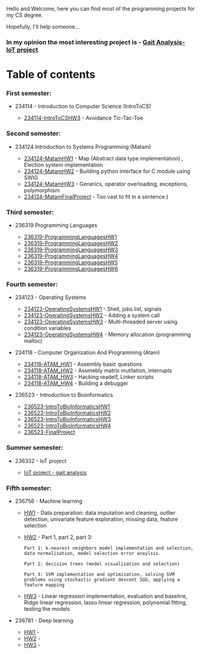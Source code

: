 
Hello and Welcome, here you can find most of the programming projects for my CS degree.

Hopefully, I'll help someone...

### In my opinion the most interesting project is - [Gait Analysis- IoT project](https://github.com/assaflovton/IoT-project-Gait-analysis) 


# Table of contents


### First semester:

- 234114 - Introduction to Computer Science (IntroToCS)

  - [234114-IntroToCSHW3](https://github.com/assaflovton/234114-IntroToCSHW3) - Avoidance Tic-Tac-Toe

### Second semester:

- 234124 Introduction to Systems Programming (Matam)

  - [234124-MatamHW1](https://github.com/assaflovton/234124-MatamHW1) - Map (Abstract data type implementation) , Election system implementation 
  - [234124-MatamHW2](https://github.com/assaflovton/234124-MatamHW2) - Building python interface for C module using SWIG
  - [234124-MatamHW3](https://github.com/assaflovton/234124-MatamHW3) - Generics, operator overloading, exceptions, polymorphism  
  - [234124-MatamFinalProject](https://github.com/assaflovton/234124-MatamFinalProject) - Too vast to fit in a sentence:)

### Third semester:

- 236319 Programming Languages

  - [236319-ProgrammingLanguagesHW1](https://github.com/assaflovton/236319-ProgrammingLanguagesHW1) 
  - [236319-ProgrammingLanguagesHW2](https://github.com/assaflovton/236319-ProgrammingLanguagesHW2) 
  - [236319-ProgrammingLanguagesHW3](https://github.com/assaflovton/236319-ProgrammingLanguagesHW3)
  - [236319-ProgrammingLanguagesHW4](https://github.com/assaflovton/236319-ProgrammingLanguagesHW4)
  - [236319-ProgrammingLanguagesHW5](https://github.com/assaflovton/236319-ProgrammingLanguagesHW5)
  - [236319-ProgrammingLanguagesHW6](https://github.com/assaflovton/236319-ProgrammingLanguagesHW6)

### Fourth semester:

- 234123 - Operating Systems

  - [234123-OperatingSystemsHW1](https://github.com/assaflovton/234123-OperatingSystemsHW1) - Shell, jobs list, signals
  - [234123-OperatingSystemsHW2](https://github.com/assaflovton/234123-OperatingSystemsHW2) - Adding a system call
  - [234123-OperatingSystemsHW3](https://github.com/assaflovton/234123-OperatingSystemsHW3) - Multi-threaded server using condition variables
  - [234123-OperatingSystemsHW4](https://github.com/assaflovton/234123-OperatingSystemsHW4) - Memory allocation (programming malloc)
  
- 234118 - Computer Organization And Programming (Atam)

  - [234118-ATAM_HW1](https://github.com/assaflovton/234118-ATAM_HW1) - Assembly basic questions
  - [234118-ATAM_HW2](https://github.com/assaflovton/234118-ATAM_HW2) - Assmebly matrix mutilation, interrupts 
  - [234118-ATAM_HW3](https://github.com/assaflovton/234118-ATAM_HW3) - Hacking readelf, Linker scripts
  - [234118-ATAM_HW4](https://github.com/assaflovton/234118-ATAM_HW4) - Building a debugger

- 236523 - Introduction to Bioinformatics

  - [236523-IntroToBioInformaticsHW1](https://github.com/assaflovton/236523-IntroToBioInformaticsHW1)
  - [236523-IntroToBioInformaticsHW2](https://github.com/assaflovton/236523-IntroToBioInformaticsHW2)
  - [236523-IntroToBioInformaticsHW3](https://github.com/assaflovton/236523-IntroToBioInformaticsHW3)
  - [236523-IntroToBioInformaticsHW4](https://github.com/assaflovton/236523-IntroToBioInformaticsHW4)
  - [236523-FinalProject](https://github.com/assaflovton/BioinformaticsFinalProject-GeneExpressionAnalysisOfTNBCNon-TNBCAndHER2BreastCancerTypes)

### Summer semester:

- 236332 - IoT project

  - [IoT project - gait analysis](https://github.com/assaflovton/IoT-project-Gait-analysis)

### Fifth semester:

- 236756 - Machine learning

  - [HW1](https://github.com/assaflovton/236756-IntroToMachineLearningHW1) - Data preparation: data imputation and cleaning, outlier detection, univariate feature exploration, missing data, feature selection
  - [HW2](https://github.com/assaflovton/236756-IntroToMachineLearningHW2) - Part 1, part 2, part 3:

        Part 1: k-nearest neighbors model implementation and selection, data normalization, model selection error anaylsis.

        Part 2: decision trees (model visualization and selection)

        Part 3: SVM implementation and optimization, solving SVM problems using stochastic gradient descent SGD, applying a feature mapping
        
  - [HW3](https://github.com/assaflovton/236756-IntroToMachineLearningHW3) - Linear regression implementation, evaluation and baseline, Ridge linear regression, lasso linear regression, polynomial fitting, testing the models
  
- 236781 - Deep learning

  - [HW1](https://github.com/assaflovton/236781-IntroToDeepLearningHW1) -  
  - [HW2](https://github.com/assaflovton/236781-IntroToDeepLearningHW2) - 
  - [HW3](https://github.com/assaflovton/236781-IntroToDeepLearningHW3) - 
  


